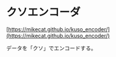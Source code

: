 クソエンコーダ
==============

[https://mikecat.github.io/kuso_encoder/](https://mikecat.github.io/kuso_encoder/)

データを「クソ」でエンコードする。

